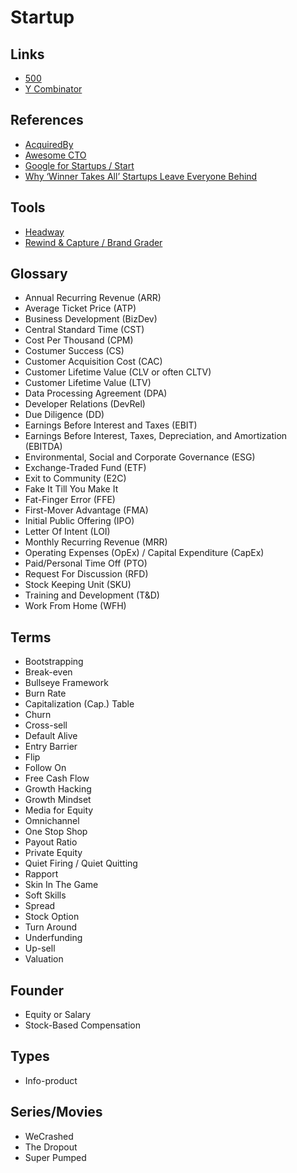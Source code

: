 # Startup

<!--
Caserbin raises $10M in seed funding to help companies deliver a great candidate experience! Read more ->

https://github.com/gravitational/teleport/blob/master/rfd/0000-rfds.md

https://angel.co/
https://linktr.ee/

Pró-Labore
-->

## Links

- [500](https://500.co/)
- [Y Combinator](https://ycombinator.com)

## References

- [AcquiredBy](https://acquiredby.co/)
- [Awesome CTO](https://github.com/kuchin/awesome-cto)
- [Google for Startups / Start](https://startup.google.com/start/)
- [Why ‘Winner Takes All’ Startups Leave Everyone Behind](https://marker.medium.com/why-winner-takes-all-leaves-everyone-behind-19bd756e1610)

## Tools

- [Headway](https://headwayapp.co/)
- [Rewind & Capture / Brand Grader](https://rewindandcapture.com/brand-grader/)

## Glossary

- Annual Recurring Revenue (ARR)
- Average Ticket Price (ATP)
- Business Development (BizDev)
- Central Standard Time (CST)
- Cost Per Thousand (CPM)
- Costumer Success (CS)
- Customer Acquisition Cost (CAC)
- Customer Lifetime Value (CLV or often CLTV)
- Customer Lifetime Value (LTV)
- Data Processing Agreement (DPA)
- Developer Relations (DevRel)
- Due Diligence (DD)
- Earnings Before Interest and Taxes (EBIT)
- Earnings Before Interest, Taxes, Depreciation, and Amortization (EBITDA)
- Environmental, Social and Corporate Governance (ESG)
- Exchange-Traded Fund (ETF)
- Exit to Community (E2C)
- Fake It Till You Make It
- Fat-Finger Error (FFE)
- First-Mover Advantage (FMA)
- Initial Public Offering (IPO)
- Letter Of Intent (LOI)
- Monthly Recurring Revenue (MRR)
- Operating Expenses (OpEx) / Capital Expenditure (CapEx)
- Paid/Personal Time Off (PTO)
- Request For Discussion (RFD)
- Stock Keeping Unit (SKU)
- Training and Development (T&D)
- Work From Home (WFH)

## Terms

- Bootstrapping
- Break-even
- Bullseye Framework
- Burn Rate
- Capitalization (Cap.) Table
- Churn
- Cross-sell
- Default Alive
- Entry Barrier
- Flip
- Follow On
- Free Cash Flow
- Growth Hacking
- Growth Mindset
- Media for Equity
- Omnichannel
- One Stop Shop
- Payout Ratio
- Private Equity
- Quiet Firing / Quiet Quitting
- Rapport
- Skin In The Game
- Soft Skills
- Spread
- Stock Option
- Turn Around
- Underfunding
- Up-sell
- Valuation

## Founder

- Equity or Salary
- Stock-Based Compensation

## Types

- Info-product

<!-- ## Key Features

- Engajamento -->

## Series/Movies

- WeCrashed
- The Dropout
- Super Pumped
